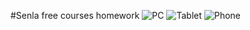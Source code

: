 #Senla free courses homework
![PC](https://i.imgur.com/xVjA6Bs.png "PC")
![Tablet](https://i.imgur.com/uC1QrRr.png "Tablet")
![Phone](https://i.imgur.com/SO4MxnQ.png "Phobe")
